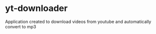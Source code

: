 # yt-downloader
Application created to download videos from youtube and automatically convert to mp3
